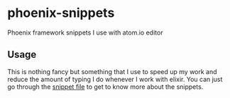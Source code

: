 # phoenix-snippets
Phoenix framework snippets I use with atom.io editor

## Usage

This is nothing fancy but something that I use to speed up my work and reduce the amount of typing I do whenever I work with elixir. You can just go through the [snippet file](phoenix-elixir-snippets.cson) to get to know more about the snippets.
